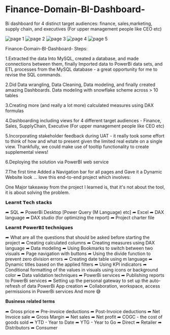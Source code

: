 # Finance-Domain-BI-Dashboard-
Bi dashboard for 4 distinct target audiences: finance, sales,marketing, supply chain, and executives (For upper management people like CEO etc)

![page 1](https://github.com/user-attachments/assets/d2956517-0214-4a4c-8d3d-4cc9b6e4ad8b)
![page 2](https://github.com/user-attachments/assets/a2e2a35d-8fcf-4415-910e-93f1a6a8fe03)
![page 3](https://github.com/user-attachments/assets/fd0b865a-d604-4f96-ad9f-097e74b952af)
![page 4](https://github.com/user-attachments/assets/078628cc-10a4-44d0-9234-01c9380ed39c)
![page 5](https://github.com/user-attachments/assets/f3283796-5d11-48b7-ab94-1c73f2c03fc1)

Finance-Domain-BI-Dashboard-
Steps:

1.Extracted the data Into MySQL, created a database, and made connections between them, finally Imported data to PowerBi data sets, and ETL processes from the MySQL database - a great opportunity for me to revise the SQL commands.

2.Did Data wrangling, Data Cleaning, Data modeling, and finally created amazing Dashboards. Data modeling with snowflake scheme across > 10 tables

3.Creating more (and really a lot more) calculated measures using DAX formulas

4.Dashboarding including views for 4 different target audiences - Finance, Sales, SupplyChain, Executive (For upper management people like CEO etc)

5.Incorporating stakeholder feedback during UAT - it really took some effort to think of how and what to present given the limited real estate on a single view. Thankfully, we could make use of tooltip functionality to create supplemental views!

6.Deploying the solution via PowerBI web service

7.The first time Added a Navigation bar for all pages and Gave it a Dynamic Website look ... love this end-to-end project which involves:

One Major takeaway from the project I learned is, that it's not about the tool, it is about solving the problem.


𝗟𝗲𝗮𝗿𝗻𝘁 𝗧𝗲𝗰𝗵 𝘀𝘁𝗮𝗰𝗸𝘀

➦ SQL ➦ PowerBi Desktop [Power Query (M Language) etc] ➦ Excel ➦ DAX language ➦ DAX studio (for optimizing the report) ➦ Project charter file


𝗟𝗲𝗮𝗿𝗻𝘁 𝗣𝗼𝘄𝗲𝗿𝗕𝗜 𝘁𝗲𝗰𝗵𝗻𝗶𝗾𝘂𝗲𝘀

➦ What are all the questions that should be asked before starting the project ➦ Creating calculated columns ➦ Creating measures using DAX language ➦ Data modeling ➦ Using Bookmarks to switch between two visuals ➦ Page navigation with buttons ➦ Using the divide function to prevent zero division errors ➦ Creating date table using m language ➦ Dynamic titles based on the applied filters ➦ Using KPI indicators ➦ Conditional formatting of the values in visuals using icons or background color ➦ Data validation techniques ➦ PowerBi services ➦ Publishing reports to PowerBi services ➦ Setting up the personal gateway to set up the auto-refresh of data PowerBi App creation ➦ Collaboration, workspace, access permissions in PowerBi services And more 😅

𝐁𝐮𝐬𝐢𝐧𝐞𝐬𝐬 𝐫𝐞𝐥𝐚𝐭𝐞𝐝 𝐭𝐞𝐫𝐦𝐬

➦ Gross price ➦ Pre-invoice deductions ➦ Post-Invoice deductions ➦ Net Invoice sale ➦ Gross Margin ➦ Net sales ➦ Net profit ➦ COGC - the cost of goods sold ➦ YTD - Year to Date ➦ YTG - Year to Go ➦ Direct ➦ Retailer ➦ Distributors ➦ Consumer
